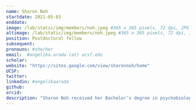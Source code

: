 ```yaml
---
name: Sharon Noh
startdate: 2021-05-03
enddate:
image: /lab/static/img/members/noh.jpeg #365 x 365 pixels, 72 dpi, JPG
altimage: /lab/static/img/members/noh.jpeg #365 x 365 pixels, 72 dpi, JPG
position: Postdoctoral fellow
subsequent:
pronouns: #she/her
email:  #angelika.arada (at) ucsf.edu
scholar:
website: "https://sites.google.com/view/sharonnoh/home"
UCSF:
twitter:
linkedin: #angelikaarada
github:
orcid:
description: "Sharon Noh received her Bachelor’s degree in psychobiology at UCLA and her Ph.D. in cognitive neuroscience at UT Austin. Her research interests lie in identifying and understanding the conditions that improve long term learning and decision-making across the lifespan. She currently working on various projects investigating how memory processes influence planning and decision-making in older and younger adults using neuroimaging (fMRI) and computational modeling techniques. "
---
```

